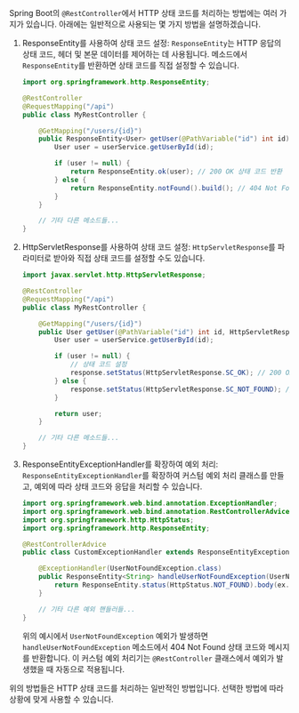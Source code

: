 Spring Boot의 `@RestController`에서 HTTP 상태 코드를 처리하는 방법에는 여러 가지가 있습니다. 아래에는 일반적으로 사용되는 몇 가지 방법을 설명하겠습니다.

1. ResponseEntity를 사용하여 상태 코드 설정:
   `ResponseEntity`는 HTTP 응답의 상태 코드, 헤더 및 본문 데이터를 제어하는 데 사용됩니다. 메소드에서 `ResponseEntity`를 반환하면 상태 코드를 직접 설정할 수 있습니다.

   ```java
   import org.springframework.http.ResponseEntity;

   @RestController
   @RequestMapping("/api")
   public class MyRestController {

       @GetMapping("/users/{id}")
       public ResponseEntity<User> getUser(@PathVariable("id") int id) {
           User user = userService.getUserById(id);

           if (user != null) {
               return ResponseEntity.ok(user); // 200 OK 상태 코드 반환
           } else {
               return ResponseEntity.notFound().build(); // 404 Not Found 상태 코드 반환
           }
       }

       // 기타 다른 메소드들...
   }
   ```

2. HttpServletResponse를 사용하여 상태 코드 설정:
   `HttpServletResponse`를 파라미터로 받아와 직접 상태 코드를 설정할 수도 있습니다.

   ```java
   import javax.servlet.http.HttpServletResponse;

   @RestController
   @RequestMapping("/api")
   public class MyRestController {

       @GetMapping("/users/{id}")
       public User getUser(@PathVariable("id") int id, HttpServletResponse response) {
           User user = userService.getUserById(id);

           if (user != null) {
               // 상태 코드 설정
               response.setStatus(HttpServletResponse.SC_OK); // 200 OK 상태 코드
           } else {
               response.setStatus(HttpServletResponse.SC_NOT_FOUND); // 404 Not Found 상태 코드
           }

           return user;
       }

       // 기타 다른 메소드들...
   }
   ```

3. ResponseEntityExceptionHandler를 확장하여 예외 처리:
   `ResponseEntityExceptionHandler`를 확장하여 커스텀 예외 처리 클래스를 만들고, 예외에 따라 상태 코드와 응답을 처리할 수 있습니다.

   ```java
   import org.springframework.web.bind.annotation.ExceptionHandler;
   import org.springframework.web.bind.annotation.RestControllerAdvice;
   import org.springframework.http.HttpStatus;
   import org.springframework.http.ResponseEntity;

   @RestControllerAdvice
   public class CustomExceptionHandler extends ResponseEntityExceptionHandler {

       @ExceptionHandler(UserNotFoundException.class)
       public ResponseEntity<String> handleUserNotFoundException(UserNotFoundException ex) {
           return ResponseEntity.status(HttpStatus.NOT_FOUND).body(ex.getMessage());
       }

       // 기타 다른 예외 핸들러들...
   }
   ```

   위의 예시에서 `UserNotFoundException` 예외가 발생하면 `handleUserNotFoundException` 메소드에서 404 Not Found 상태 코드와 메시지를 반환합니다. 이 커스텀 예외 처리기는 `@RestController` 클래스에서 예외가 발생했을 때 자동으로 적용됩니다.

위의 방법들은 HTTP 상태 코드를 처리하는 일반적인 방법입니다. 선택한 방법에 따라 상황에 맞게 사용할 수 있습니다.
